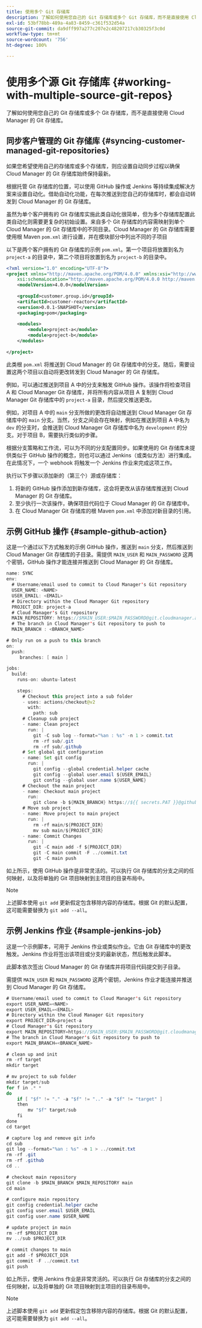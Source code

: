 ```yaml
---
title: 使用多个 Git 存储库
description: 了解如何使用您自己的 Git 存储库或多个 Git 存储库，而不是直接使用 Cloud Manager 的 Git 存储库。
exl-id: 53bf78bb-489a-4a83-8459-c361f532d54a
source-git-commit: da9dff997a277c207e2c48207217cb30325f3c0d
workflow-type: tm+mt
source-wordcount: '756'
ht-degree: 100%

---
```


# 使用多个源 Git 存储库 {#working-with-multiple-source-git-repos}

了解如何使用您自己的 Git 存储库或多个 Git 存储库，而不是直接使用 Cloud Manager 的 Git 存储库。

## 同步客户管理的 Git 存储库 {#syncing-customer-managed-git-repositories}

如果您希望使用自己的存储库或多个存储库，则应设置自动同步过程以确保 Cloud Manager 的 Git 存储库始终保持最新。

根据托管 Git 存储库的位置，可以使用 GitHub 操作或 Jenkins 等持续集成解决方案来设置自动化。借助自动化功能，在每次推送到您自己的存储库时，都会自动转发到 Cloud Manager 的 Git 存储库。

虽然为单个客户拥有的 Git 存储库实施此类自动化很简单，但为多个存储库配置此类自动化则需要更复杂的初始设置。来自多个 Git 存储库的内容需映射到单个 Cloud Manager 的 Git 存储库中的不同目录。Cloud Manager 的 Git 存储库需要使用根 Maven `pom.xml` 进行设置，并在模块部分中列出不同的子项目

以下是两个客户拥有的 Git 存储库的示例 `pom.xml`。第一个项目将放置到名为 `project-a` 的目录中，第二个项目将放置到名为 `project-b` 的目录中。

```xml
<?xml version="1.0" encoding="UTF-8"?>
<project xmlns="http://maven.apache.org/POM/4.0.0" xmlns:xsi="http://www.w3.org/2001/XMLSchema-instance"
    xsi:schemaLocation="http://maven.apache.org/POM/4.0.0 http://maven.apache.org/maven-v4_0_0.xsd">
    <modelVersion>4.0.0</modelVersion>
  
    <groupId>customer.group.id</groupId>
    <artifactId>customer-reactor</artifactId>
    <version>0.0.1-SNAPSHOT</version>
    <packaging>pom</packaging>
  
    <modules>
        <module>project-a</module>
        <module>project-b</module>
    </modules>
  
</project>
```

此类根 `pom.xml` 将推送到 Cloud Manager 的 Git 存储库中的分支。随后，需要设置这两个项目以自动将更改转发到 Cloud Manager 的 Git 存储库。

例如，可以通过推送到项目 A 中的分支来触发 GitHub 操作。该操作将检查项目 A 和 Cloud Manager Git 存储库，并将所有内容从项目 A 复制到 Cloud Manager Git 存储库中的 `project-a` 目录，然后提交推送更改。

例如，对项目 A 中的 `main` 分支所做的更改将自动推送到 Cloud Manager Git 存储库中的 `main` 分支。当然，分支之间会存在映射，例如在推送到项目 A 中名为 `dev` 的分支时，会推送到 Cloud Manager Git 存储库中名为 `development` 的分支。对于项目 B，需要执行类似的步骤。

根据分支策略和工作流，可以为不同的分支配置同步。如果使用的 Git 存储库未提供类似于 GitHub 操作的概念，则也可以通过 Jenkins（或类似方法）进行集成。在此情况下，一个 webhook 将触发一个 Jenkins 作业来完成这项工作。

执行以下步骤以添加新的（第三个）源或存储库：

1. 将新的 GitHub 操作添加到新存储库，这会将更改从该存储库推送到 Cloud Manager 的 Git 存储库。
1. 至少执行一次该操作，确保项目代码位于 Cloud Manager 的 Git 存储库中。
1. 在 Cloud Manager Git 存储库的根 Maven `pom.xml` 中添加对新目录的引用。

## 示例 GitHub 操作 {#sample-github-action}

这是一个通过以下方式触发的示例 GitHub 操作，推送到 `main` 分支，然后推送到 Cloud Manager Git 存储库的子目录。需提供 `MAIN_USER` 和 `MAIN_PASSWORD` 这两个密钥，GitHub 操作才能连接并推送到 Cloud Manager 的 Git 存储库。

```java
name: SYNC
env:
  # Username/email used to commit to Cloud Manager's Git repository
  USER_NAME: <NAME>
  USER_EMAIL: <EMAIL>
  # Directory within the Cloud Manager Git repository
  PROJECT_DIR: project-a
  # Cloud Manager's Git repository
  MAIN_REPOSITORY: https://$MAIN_USER:$MAIN_PASSWORD@git.cloudmanager.adobe.com/<PATH>
  # The branch in Cloud Manager's Git repository to push to
  MAIN_BRANCH : <BRANCH_NAME>
 
# Only run on a push to this branch
on:
  push:
     branches: [ main ]
 
jobs:
  build:
    runs-on: ubuntu-latest
 
    steps:
      # Checkout this project into a sub folder
      - uses: actions/checkout@v2
        with:
          path: sub
      # Cleanup sub project
      - name: Clean project
        run: |
          git -C sub log --format="%an : %s" -n 1 > commit.txt
          rm -rf sub/.git
          rm -rf sub/.github
      # Set global git configuration
      - name: Set git config
        run: |
          git config --global credential.helper cache
          git config --global user.email ${USER_EMAIL}
          git config --global user.name ${USER_NAME}
      # Checkout the main project
      - name: Checkout main project
        run:
          git clone -b ${MAIN_BRANCH} https://${{ secrets.PAT }}@github.com/${MAIN_REPOSITORY}.git main 
      # Move sub project
      - name: Move project to main project
        run: |
          rm -rf main/${PROJECT_DIR} 
          mv sub main/${PROJECT_DIR}
      - name: Commit Changes
        run: |
          git -C main add -f ${PROJECT_DIR}
          git -C main commit -F ../commit.txt
          git -C main push
```

如上所示，使用 GitHub 操作是非常灵活的。可以执行 Git 存储库的分支之间的任何映射，以及将单独的 Git 项目映射到主项目的目录布局中。

>[!NOTE]
>
>上述脚本使用 `git add` 更新假定包含移除内容的存储库。根据 Git 的默认配置，这可能需要替换为 `git add --all`。

## 示例 Jenkins 作业 {#sample-jenkins-job}

这是一个示例脚本，可用于 Jenkins 作业或类似作业。它由 Git 存储库中的更改触发。Jenkins 作业将签出该项目或分支的最新状态，然后触发此脚本。

此脚本依次签出 Cloud Manager 的 Git 存储库并将项目代码提交到子目录。

需提供 `MAIN_USER` 和 `MAIN_PASSWORD` 这两个密钥，Jenkins 作业才能连接并推送到 Cloud Manager 的 Git 存储库。

```java
# Username/email used to commit to Cloud Manager's Git repository
export USER_NAME=<NAME>
export USER_EMAIL=<EMAIL>
# Directory within the Cloud Manager Git repository
export PROJECT_DIR=project-a
# Cloud Manager's Git repository
export MAIN_REPOSITORY=https://$MAIN_USER:$MAIN_PASSWORD@git.cloudmanager.adobe.com/<PATH>
# The branch in Cloud Manager's Git repository to push to
export MAIN_BRANCH=<BRANCH_NAME>
 
# clean up and init
rm -rf target
mkdir target
 
# mv project to sub folder
mkdir target/sub
for f in .* *
do
    if [ "$f" != "." -a "$f" != ".." -a "$f" != "target" ]
    then
        mv "$f" target/sub
    fi
done
cd target
 
# capture log and remove git info
cd sub
git log --format="%an : %s" -n 1 > ../commit.txt
rm -rf .git
rm -rf .github
cd ..
 
# checkout main repository
git clone -b $MAIN_BRANCH $MAIN_REPOSITORY main
cd main
 
# configure main repository
git config credential.helper cache
git config user.email $USER_EMAIL
git config user.name $USER_NAME
 
# update project in main
rm -rf $PROJECT_DIR
mv ../sub $PROJECT_DIR
 
# commit changes to main
git add -f $PROJECT_DIR
git commit -F ../commit.txt
git push
```

如上所示，使用 Jenkins 作业是非常灵活的。可以执行 Git 存储库的分支之间的任何映射，以及将单独的 Git 项目映射到主项目的目录布局中。

>[!NOTE]
>
>上述脚本使用 `git add` 更新假定包含移除内容的存储库。根据 Git 的默认配置，这可能需要替换为 `git add --all`。
